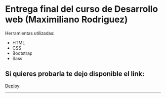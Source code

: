 # Entrega final del curso de Desarrollo web (Maximiliano Rodriguez)

Herramientas utilizadas:

  - HTML
  - CSS  
  - Bootstrap
  - Sass
  

## Si quieres probarla te dejo disponible el link:

[Deploy](https://maxirod30.github.io/empresa/index.html)

***